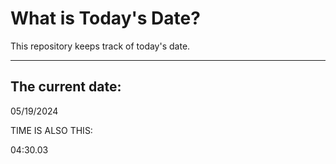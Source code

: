 # What is Today's Date?
This repository keeps track of today's date.
* * *
 
## The current date:  
 05/19/2024 
  
  
 TIME IS ALSO THIS: 
  
 04:30.03 
  
  

